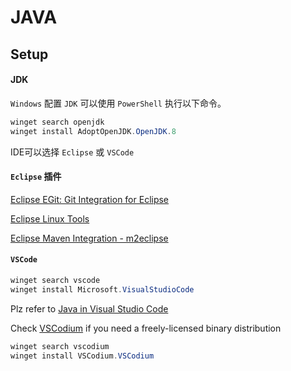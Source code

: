 # JAVA

## Setup

#### JDK

`Windows` 配置 `JDK` 可以使用 `PowerShell` 执行以下命令。

```powershell
winget search openjdk
winget install AdoptOpenJDK.OpenJDK.8
```

IDE可以选择 `Eclipse` 或 `VSCode`

#### `Eclipse` 插件

[Eclipse EGit: Git Integration for Eclipse](https://github.com/eclipse-egit/egit/wiki/New-and-Noteworthy-7.1)

[Eclipse Linux Tools](https://github.com/eclipse-linuxtools/org.eclipse.linuxtools/blob/master/RELEASE_NOTES.md)

[Eclipse Maven Integration - m2eclipse](https://github.com/eclipse-m2e/m2e-core/blob/master/RELEASE_NOTES.md#270)

#### `VSCode`

```powershell
winget search vscode
winget install Microsoft.VisualStudioCode
```

Plz refer to [Java in Visual Studio Code
](https://code.visualstudio.com/docs/languages/java)

Check [VSCodium](https://vscodium.com/) if you need a freely-licensed binary distribution

```powershell
winget search vscodium
winget install VSCodium.VSCodium
```
